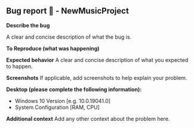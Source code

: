 Bug report 🐞 - NewMusicProject
---

**Describe the bug**

A clear and concise description of what the bug is.

**To Reproduce (what was happening)**


**Expected behavior**
A clear and concise description of what you expected to happen.

**Screenshots**
If applicable, add screenshots to help explain your problem.

**Desktop (please complete the following information):**
- Windows 10 Version [e.g. 10.0.19041.0]
- System Configuration [RAM, CPU]

**Additional context**
Add any other context about the problem here.
